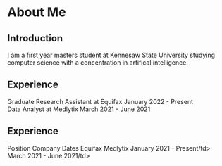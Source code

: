 <h1> About Me </h1>

<body>
  <h2>Introduction</h2>
  <div>
  I am a first year masters student at Kennesaw State University studying computer science with a concentration in artifical intelligence.
  </div>
  
  <div>
    <h2>Experience</h2>
    <p> Graduate Research Assistant at Equifax January 2022 - Present<br>
        Data Analyst at Medlytix March 2021 - June 2021<br>
    </p>
    <style>
table, th, td {
  border:1px solid black;
}
</style>
<body>

<h2>Experience</h2>
  <tr>
    <th>Position</th>
    <th>Company</th>
    <th>Dates</th>
  </tr>
  <tr>
    <td>Equifax</td>
    <td>Medlytix</td>
  </tr>
  <tr>
    <td>January 2021 - Present/td>
    <td>March 2021 - June 2021/td>
  </tr>
</table>
